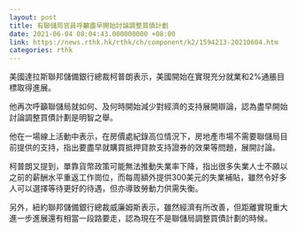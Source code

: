 ```yaml
---
layout: post
title: 有聯儲局官員呼籲盡早開始討論調整買債計劃
date: 2021-06-04 08:04:43.000000000 +08:00
link: https://news.rthk.hk/rthk/ch/component/k2/1594213-20210604.htm
categories: rthk
---
```


美國達拉斯聯邦儲備銀行總裁柯普朗表示，美國開始在實現充分就業和2%通脹目標取得進展。

他再次呼籲聯儲局就如何、及何時開始減少對經濟的支持展開辯論，認為盡早開始討論調整買債計劃是明智之舉。

他在一場線上活動中表示，在房價處紀錄高位情況下，房地產市場不需要聯儲局目前提供的支持，指出要盡早就購買抵押貸款支持證券的效果等問題，展開討論。

柯普朗又提到，單靠貨幣政策可能無法推動失業率下降，指出很多失業人士不願以之前的薪酬水平重返工作崗位，而每周額外提供300美元的失業補貼，雖然令好多人可以選擇等待更好的待遇，但亦導致勞動力供需失衡。

另外，紐約聯邦儲備銀行總裁威廉姆斯表示，雖然經濟有所改善，但距離實現重大進一步進展還有相當一段路要走，認為現在不是聯儲局調整買債計劃的時候。

